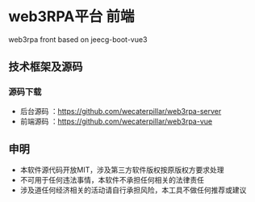 web3RPA平台 前端
===============

web3rpa front based on jeecg-boot-vue3

## 技术框架及源码
### 源码下载

- 后台源码 ：https://github.com/wecaterpillar/web3rpa-server
- 前端源码 ：https://github.com/wecaterpillar/web3rpa-vue

## 申明
- 本软件源代码开放MIT，涉及第三方软件版权按原版权方要求处理
- 不可用于任何违法事情，本软件不承担任何相关的法律责任
- 涉及道任何经济相关的活动请自行承担风险，本工具不做任何推荐或建议

